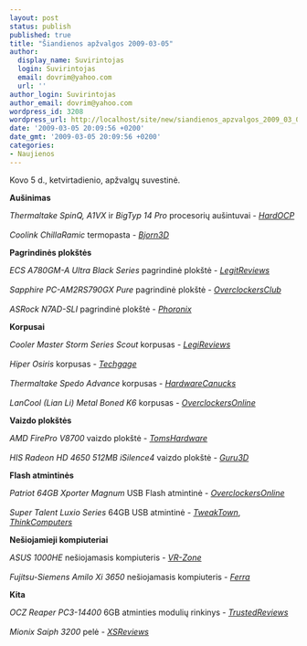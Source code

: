 ```yaml
---
layout: post
status: publish
published: true
title: "Šiandienos apžvalgos 2009-03-05"
author:
  display_name: Suvirintojas
  login: Suvirintojas
  email: dovrim@yahoo.com
  url: ''
author_login: Suvirintojas
author_email: dovrim@yahoo.com
wordpress_id: 3208
wordpress_url: http://localhost/site/new/siandienos_apzvalgos_2009_03_05/
date: '2009-03-05 20:09:56 +0200'
date_gmt: '2009-03-05 20:09:56 +0200'
categories:
- Naujienos
---
```

<p>Kovo 5 d., ketvirtadienio, apžvalgų suvestinė.</p>
<p><b>Aušinimas</b></p>
<p><i>Thermaltake SpinQ, A1VX</i> ir <i>BigTyp 14 Pro</i> procesorių aušintuvai - <i><a class="ns" href="http://enthusiast.hardocp.com/article.html?art=MTYxNywxLCxoZW50aHVzaWFzdA==">HardOCP</a></i><br />
<br /><i>Coolink ChillaRamic</i> termopasta - <i><a class="ns" href="http://www.bjorn3d.com/read.php?cID=1487">Bjorn3D</a></i></p>
<p><b>Pagrindinės plokštės</b></p>
<p><i>ECS A780GM-A Ultra Black Series</i> pagrindinė plokštė - <i><a class="ns" href="http://www.legitreviews.com/article/904/1/">LegitReviews</a></i><br />
<br /><i>Sapphire PC-AM2RS790GX Pure</i> pagrindinė plokštė - <i><a class="ns" href="http://www.overclockersclub.com/reviews/sapp_790gx/">OverclockersClub</a></i><br />
<br /><i>ASRock N7AD-SLI</i> pagrindinė plokštė - <i><a class="ns" href="http://www.phoronix.com/scan.php?page=article&item=asrock_n7ad_sli&num=1">Phoronix</a></i></p>
<p><b>Korpusai</b></p>
<p><i>Cooler Master Storm Series Scout</i> korpusas - <i><a class="ns" href="http://www.legitreviews.com/article/920/1/">LegiReviews</a></i><br />
<br /><i>Hiper Osiris</i> korpusas - <i><a class="ns" href="http://techgage.com/article/hiper_osiris_mid-tower/">Techgage</a></i><br />
<br /><i>Thermaltake Spedo Advance</i> korpusas - <i><a class="ns" href="http://www.hardwarecanucks.com/forum/hardware-canucks-reviews/15345-thermaltake-spedo-advance-package-case-review.html">HardwareCanucks</a></i><br />
<br /><i>LanCool (Lian Li) Metal Boned K6</i> korpusas - <i><a class="ns" href="http://www.overclockersonline.net/?page=articles&num=2581">OverclockersOnline</a></i></p>
<p><b>Vaizdo plokštės</b></p>
<p><i>AMD FirePro V8700</i> vaizdo plokštė - <i><a class="ns" href="http://www.tomshardware.com/reviews/amd-firepro-v8700,2154.html">TomsHardware</a></i><br />
<br /><i>HIS Radeon HD 4650 512MB iSilence4</i> vaizdo plokštė - <i><a class="ns" href="http://guru3d.com/article/his-radeon-hd-4650-512mb-isilence4-review/">Guru3D</a></i></p>
<p><b>Flash atmintinės</b></p>
<p><i>Patriot 64GB Xporter Magnum</i> USB Flash atmintinė  - <i><a class="ns" href="http://www.overclockersonline.net/?page=articles&num=2591">OverclockersOnline</a></i><br />
<br /><i>Super Talent Luxio Series</i> 64GB USB atmintinė - <i><a class="ns" href="http://www.tweaktown.com/reviews/1775/super_talent_luxio_series_64gb_usb_flash_drive/index.html">TweakTown</a></i>, <i><a class="ns" href="http://www.thinkcomputers.org/index.php?x=reviews&id=938">ThinkComputers</a></i></p>
<p><b>Nešiojamieji kompiuteriai</b></p>
<p><i>ASUS 1000HE</i> nešiojamasis kompiuteris - <i><a class="ns" href="http://vr-zone.com/articles/asus-1000he/6663.html?doc=6663">VR-Zone</a></i><br />
<br /><i>Fujitsu-Siemens Amilo Xi 3650</i> nešiojamasis kompiuteris - <i><a class="ns" href="http://www.ferra.ru/online/mobilis/84677/">Ferra</a></i></p>
<p><b>Kita</b></p>
<p><i>OCZ Reaper PC3-14400</i> 6GB atminties modulių rinkinys - <i><a class="ns" href="http://www.trustedreviews.com/cpu-memory/review/2009/03/05/OCZ-Reaper-PC3-14400-6GB-Memory-Kit/p1">TrustedReviews</a></i><br />
<br /><i>Mionix Saiph 3200</i> pelė - <i><a class="ns" href="http://www.xsreviews.co.uk/reviews/peripherals/mionix-saiph-3200/">XSReviews</a></i><br /></p>
